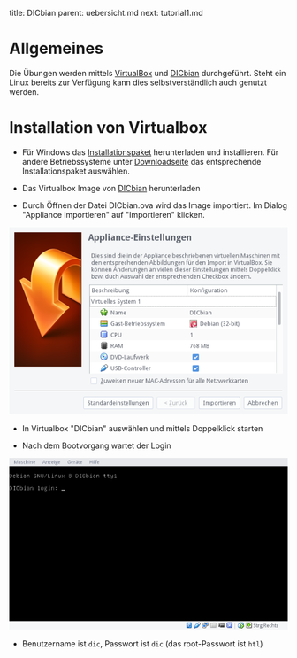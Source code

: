 title: DICbian
parent: uebersicht.md
next: tutorial1.md

# Allgemeines

Die Übungen werden mittels [VirtualBox](https://www.virtualbox.org/wiki/Downloads) und
[DICbian](https://media.semiversus.com/DICbian.ova) durchgeführt. Steht ein Linux bereits zur Verfügung kann dies selbstverständlich
auch genutzt werden.

# Installation von Virtualbox

* Für Windows das [Installationspaket](https://download.virtualbox.org/virtualbox/5.0.14/VirtualBox-5.0.14-105127-Win.exe)
  herunterladen und installieren. Für andere Betriebssysteme unter [Downloadseite](https://www.virtualbox.org/wiki/Downloads)
  das entsprechende Installationspaket auswählen.

* Das Virtualbox Image von [DICbian](https://media.semiversus.com/DICbian.ova) herunterladen

* Durch Öffnen der Datei DICbian.ova wird das Image importiert. Im Dialog "Appliance importieren" auf "Importieren" klicken.

![DICbian importieren](dicbian_import.png)

* In Virtualbox "DICbian" auswählen und mittels Doppelklick starten

* Nach dem Bootvorgang wartet der Login

![DICbian importieren](dicbian_login.png)

* Benutzername ist `dic`, Passwort ist `dic` (das root-Passwort ist `htl`)
